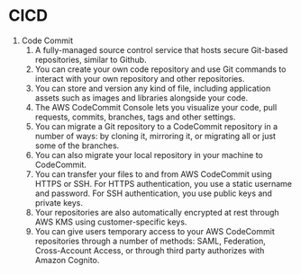 # CICD

1. Code Commit
    1. A fully-managed source control service that hosts secure Git-based repositories, similar to Github.
    2. You can create your own code repository and use Git commands to interact with your own repository and other repositories.
    3. You can store and version any kind of file, including application assets such as images and libraries alongside your code.
    4. The AWS CodeCommit Console lets you visualize your code, pull requests, commits, branches, tags and other settings.
    5. You can migrate a Git repository to a CodeCommit repository in a number of ways: by cloning it, mirroring it, or migrating all or just some of the branches.
    6. You can also migrate your local repository in your machine to CodeCommit.
    7. You can transfer your files to and from AWS CodeCommit using HTTPS or SSH. For HTTPS authentication, you use a static username and password. For SSH authentication, you use public keys and private keys.
    8. Your repositories are also automatically encrypted at rest through AWS KMS using customer-specific keys.
    9. You can give users temporary access to your AWS CodeCommit repositories through a number of methods: SAML, Federation, Cross-Account Access, or through third party authorizes with Amazon Cognito.
